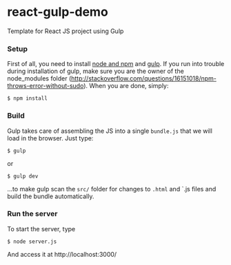 # react-gulp-demo
Template for React JS project using Gulp

### Setup
First of all, you need to install [node and npm](https://nodejs.org/) and [gulp](http://gulpjs.com/). If you run into trouble during installation of gulp, make sure you are
the owner of the node_modules folder (http://stackoverflow.com/questions/16151018/npm-throws-error-without-sudo). When you are done, simply:
```
$ npm install
```

### Build
Gulp takes care of assembling the JS into a single `bundle.js` that we will load in the browser. Just type:
```
$ gulp
```
or
```
$ gulp dev
```
...to make gulp scan the `src/` folder for changes to `.html` and `.js files and build the bundle automatically.

### Run the server
To start the server, type
```
$ node server.js
```
And access it at http://localhost:3000/